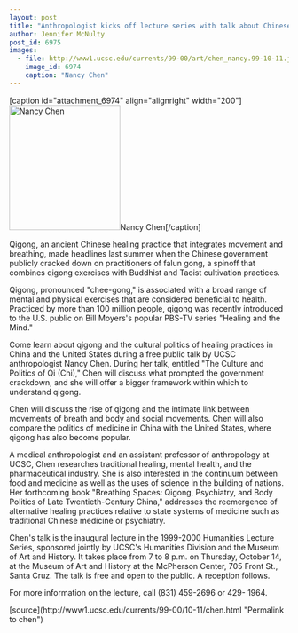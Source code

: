 ```yaml
---
layout: post
title: "Anthropologist kicks off lecture series with talk about Chinese healing practices"
author: Jennifer McNulty
post_id: 6975
images:
  - file: http://www1.ucsc.edu/currents/99-00/art/chen_nancy.99-10-11.jpg
    image_id: 6974
    caption: "Nancy Chen"
---
```


[caption id="attachment_6974" align="alignright" width="200"]<a href="http://localhost/mysite/wp-content/uploads/1999/10/chen_nancy.99-10-11.jpg"><img class="size-full wp-image-6974" src="http://localhost/mysite/wp-content/uploads/1999/10/chen_nancy.99-10-11.jpg" alt="Nancy Chen" width="200" height="225" /></a>Nancy Chen[/caption]
<p>
  Qigong, an ancient Chinese healing practice that integrates movement and breathing, made headlines last summer when the Chinese government publicly cracked down on practitioners of falun gong, a spinoff that combines qigong exercises with Buddhist and Taoist cultivation practices.
</p>Qigong, pronounced "chee-gong," is associated with a broad range of mental and physical exercises that are considered beneficial to health. Practiced by more than 100 million people, qigong was recently introduced to the U.S. public on Bill Moyers's popular PBS-TV series "Healing and the Mind."
<p>
  Come learn about qigong and the cultural politics of healing practices in China and the United States during a free public talk by UCSC anthropologist Nancy Chen. During her talk, entitled "The Culture and Politics of Qi (Chi)," Chen will discuss what prompted the government crackdown, and she will offer a bigger framework within which to understand qigong.
</p>
<p>
  Chen will discuss the rise of qigong and the intimate link between movements of breath and body and social movements. Chen will also compare the politics of medicine in China with the United States, where qigong has also become popular.
</p>
<p>
  A medical anthropologist and an assistant professor of anthropology at UCSC, Chen researches traditional healing, mental health, and the pharmaceutical industry. She is also interested in the continuum between food and medicine as well as the uses of science in the building of nations. Her forthcoming book "Breathing Spaces: Qigong, Psychiatry, and Body Politics of Late Twentieth-Century China," addresses the reemergence of alternative healing practices relative to state systems of medicine such as traditional Chinese medicine or psychiatry.
</p>
<p>
  Chen's talk is the inaugural lecture in the 1999-2000 Humanities Lecture Series, sponsored jointly by UCSC's Humanities Division and the Museum of Art and History. It takes place from 7 to 8 p.m. on Thursday, October 14, at the Museum of Art and History at the McPherson Center, 705 Front St., Santa Cruz. The talk is free and open to the public. A reception follows.
</p>
<p>
  For more information on the lecture, call (831) 459-2696 or 429- 1964.
</p>
<p>

</p>
[source](http://www1.ucsc.edu/currents/99-00/10-11/chen.html "Permalink to chen")
